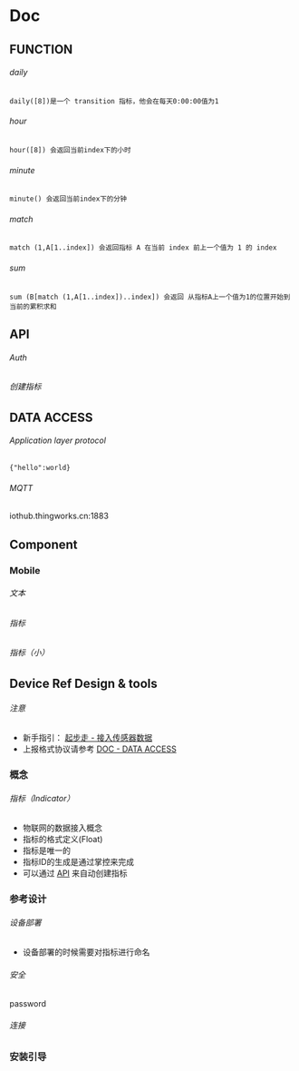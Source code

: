 # Doc
## FUNCTION
###### daily
	daily([8])是一个 transition 指标，他会在每天0:00:00值为1
###### hour
	hour([8]) 会返回当前index下的小时
###### minute
	minute() 会返回当前index下的分钟
###### match
	match (1,A[1..index]) 会返回指标 A 在当前 index 前上一个值为 1 的 index
###### sum
	sum (B[match (1,A[1..index])..index]) 会返回 从指标A上一个值为1的位置开始到当前的累积求和
	
## API
###### Auth

###### 创建指标

## DATA ACCESS

###### Application layer protocol

	{"hello":world}
	
###### MQTT
iothub.thingworks.cn:1883
	
## Component
### Mobile
###### 文本
###### 指标
###### 指标（小）

## Device Ref Design & tools

###### 注意
- 新手指引： [起步走 - 接入传感器数据](www.zhangkong365.com) 
- 上报格式协议请参考 [DOC - DATA ACCESS](www.zhangkong365.com) 


### 概念

###### 指标（Indicator）
- 物联网的数据接入概念
- 指标的格式定义(Float)
- 指标是唯一的
- 指标ID的生成是通过掌控来完成
- 可以通过 [API](www.zhangkong365.com) 来自动创建指标

### 参考设计

###### 设备部署
- 设备部署的时候需要对指标进行命名

###### 安全
password

###### 连接

### 安装引导

